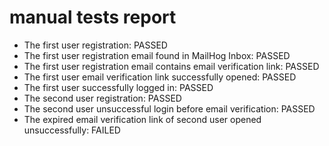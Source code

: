# manual tests report

- The first user registration: PASSED
- The first user registration email found in MailHog Inbox: PASSED
- The first user registration email contains email verification link: PASSED
- The first user email verification link successfully opened: PASSED
- The first user successfully logged in: PASSED
- The second user registration: PASSED
- The second user unsuccessful login before email verification: PASSED
- The expired email verification link of second user opened unsuccessfully: FAILED